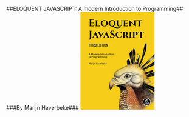 ##ELOQUENT JAVASCRIPT: A modern Introduction to Programming##
###By Marijn Haverbeke###
![Book Cover](/images/logo.jpg)
